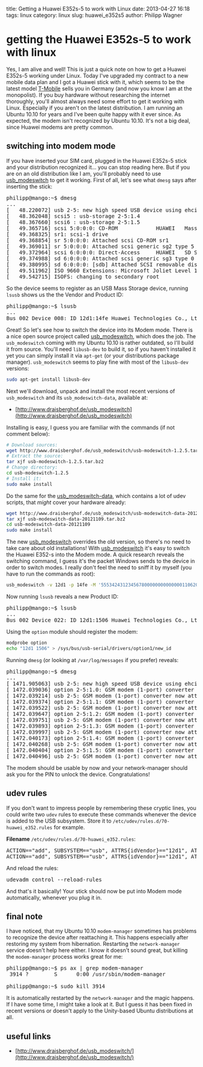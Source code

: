 title: Getting a Huawei E352s-5 to work with Linux
date: 2013-04-27 16:18
tags: linux
category: linux
slug: huawei_e352s5
author: Philipp Wagner

# getting the Huawei E352s-5 to work with linux #

Yes, I am alive and well! This is just a quick note on how to get a Huawei E352s-5 working under Linux. Today I've upgraded my contract to a new mobile data plan and I got a Huawei stick with it, which seems to be the latest model [T-Mobile](http://www.t-mobile.de) sells you in Germany (and now you know I am at the monopolist). If you buy hardware without researching the internet thoroughly, you'll almost always need some effort to get it working with Linux. Especially if you aren't on the latest distribution. I am running an Ubuntu 10.10 for years and I've been quite happy with it ever since. As expected, the modem isn't recognized by Ubuntu 10.10. It's not a big deal, since Huawei modems are pretty common.

## switching into modem mode ##

If you have inserted your SIM card, plugged in the Huawei E352s-5 stick and your distribution recognized it... you can stop reading here. But if you are on an old distribution like I am, you'll probably need to use [usb_modeswitch](http://www.draisberghof.de/usb_modeswitch/) to get it working. First of all, let's see what ``dmesg`` says after inserting the stick:

<pre>
philipp@mango:~$ dmesg
...
[   48.220072] usb 2-5: new high speed USB device using ehci_hcd and address 4
[   48.362048] scsi5 : usb-storage 2-5:1.4
[   48.367660] scsi6 : usb-storage 2-5:1.5
[   49.365716] scsi 5:0:0:0: CD-ROM            HUAWEI   Mass Storage     2.31 PQ: 0 ANSI: 2
[   49.368325] sr1: scsi-1 drive
[   49.368854] sr 5:0:0:0: Attached scsi CD-ROM sr1
[   49.369011] sr 5:0:0:0: Attached scsi generic sg2 type 5
[   49.372964] scsi 6:0:0:0: Direct-Access     HUAWEI   SD Storage       2.31 PQ: 0 ANSI: 2
[   49.374988] sd 6:0:0:0: Attached scsi generic sg3 type 0
[   49.380995] sd 6:0:0:0: [sdb] Attached SCSI removable disk
[   49.511962] ISO 9660 Extensions: Microsoft Joliet Level 1
[   49.542715] ISOFS: changing to secondary root
</pre>

So the device seems to register as an USB Mass Storage device, running ``lsusb`` shows us the the Vendor and Product ID:

<pre>
philipp@mango:~$ lsusb
...
Bus 002 Device 008: ID 12d1:14fe Huawei Technologies Co., Ltd. 
</pre>

Great! So let's see how to switch the device into its Modem mode. There is a nice open source project called [usb_modeswitch](http://www.draisberghof.de/usb_modeswitch), which does the job. The ``usb_modeswitch`` coming with my Ubuntu 10.10 is rather outdated, so I'll build it from source. You'll need ``libusb-dev`` to build it, so if you haven't installed it yet you can simply install it via ``apt-get`` (or your distributions package manager). ``usb_modeswitch`` seems to play fine with most of the ``libusb-dev`` versions:

```sh
sudo apt-get install libusb-dev
```

Next we'll download, unpack and install the most recent versions of ``usb_modeswitch`` and its ``usb_modeswitch-data``, available at:

* [http://www.draisberghof.de/usb_modeswitch](http://www.draisberghof.de/usb_modeswitch)

Installing is easy, I guess you are familiar with the commands (if not comment below):

```sh
# Download sources:
wget http://www.draisberghof.de/usb_modeswitch/usb-modeswitch-1.2.5.tar.bz2
# Extract the source:
tar xjf usb-modeswitch-1.2.5.tar.bz2
# Change directory:
cd usb-modeswitch-1.2.5
# Install it:
sudo make install
```

Do the same for the [usb_modeswitch-data](http://www.draisberghof.de/usb_modeswitch/), which contains a lot of udev scripts, that *might* cover your hardware already:

```sh 
wget http://www.draisberghof.de/usb_modeswitch/usb-modeswitch-data-20121109.tar.bz2
tar xjf usb-modeswitch-data-20121109.tar.bz2
cd usb-modeswitch-data-20121109
sudo make install
```

The new [usb_modeswitch](http://www.draisberghof.de/usb_modeswitch/) overrides the old version, so there's no need to take care about old installations! With [usb_modeswitch](http://www.draisberghof.de/usb_modeswitch/) it's easy to switch the Huawei E352-s into the Modem mode. A quick research reveals the switching command, I guess it's the packet Windows sends to the device in order to switch modes. I really don't feel the need to sniff it by myself (you have to run the commands as root):

```sh
usb_modeswitch -v 12d1 -p 14fe -M '55534243123456780000000000000011062000000100000000000000000000' 
```

Now running ``lsusb`` reveals a new Product ID:

<pre>
philipp@mango:~$ lsusb
...
Bus 002 Device 022: ID 12d1:1506 Huawei Technologies Co., Ltd
</pre>

Using the ``option`` module should register the modem:

```sh
modprobe option
echo "12d1 1506" > /sys/bus/usb-serial/drivers/option1/new_id
```

Running ``dmesg`` (or looking at ``/var/log/messages`` if you prefer) reveals:

<pre>
philipp@mango:~$ dmesg
...
[ 1471.905063] usb 2-5: new high speed USB device using ehci_hcd and address 12
[ 1472.039036] option 2-5:1.0: GSM modem (1-port) converter detected
[ 1472.039214] usb 2-5: GSM modem (1-port) converter now attached to ttyUSB0
[ 1472.039374] option 2-5:1.1: GSM modem (1-port) converter detected
[ 1472.039522] usb 2-5: GSM modem (1-port) converter now attached to ttyUSB1
[ 1472.039647] option 2-5:1.2: GSM modem (1-port) converter detected
[ 1472.039751] usb 2-5: GSM modem (1-port) converter now attached to ttyUSB2
[ 1472.039893] option 2-5:1.3: GSM modem (1-port) converter detected
[ 1472.039997] usb 2-5: GSM modem (1-port) converter now attached to ttyUSB3
[ 1472.040173] option 2-5:1.4: GSM modem (1-port) converter detected
[ 1472.040268] usb 2-5: GSM modem (1-port) converter now attached to ttyUSB4
[ 1472.040404] option 2-5:1.5: GSM modem (1-port) converter detected
[ 1472.040496] usb 2-5: GSM modem (1-port) converter now attached to ttyUSB5
</pre>

The modem should be usable by now and your network-manager should ask you for the PIN to unlock the device. Congratulations!

## udev rules ##

If you don't want to impress people by remembering these cryptic lines, you could write two ``udev`` rules to execute these commands whenever the device is added to the USB subsystem. Store it to ``/etc/udev/rules.d/70-huawei_e352.rules`` for example.

**Filename** ``/etc/udev/rules.d/70-huawei_e352.rules``:

<pre>
ACTION=="add", SUBSYSTEM=="usb", ATTRS{idVendor}=="12d1", ATTRS{idProduct}=="14fe", RUN+="/usr/sbin/usb_modeswitch -v 12d1 -p 14fe -M '55534243123456780000000000000011062000000100000000000000000000'"
ACTION=="add", SUBSYSTEM=="usb", ATTRS{idVendor}=="12d1", ATTRS{idProduct}=="14fe", RUN+="/bin/bash -c 'modprobe option && echo 12d1 1506 > /sys/bus/usb-serial/drivers/option1/new_id'"
</pre>

And reload the rules:

<pre>
udevadm control --reload-rules
</pre>

And that's it basically! Your stick should now be put into Modem mode automatically, whenever you plug it in.

## final note ##

I have noticed, that my Ubuntu 10.10 ``modem-manager`` sometimes has problems to recognize the device after reattaching it. This happens especially after restoring my system from hibernation. Restarting the ``network-manager`` service doesn't help here either. I know it doesn't sound great, but killing the ``modem-manager`` process works great for me:

<pre>
philipp@mango:~$ ps ax | grep modem-manager
 3914 ?        S      0:00 /usr/sbin/modem-manager

philipp@mango:~$ sudo kill 3914
</pre>

It is automatically restarted by the ``network-manager`` and the magic happens. If I have some time, I might take a look at it. But I guess it has been fixed in recent versions or doesn't apply to the Unity-based Ubuntu distributions at all.

## useful links ##

* [http://www.draisberghof.de/usb_modeswitch/](http://www.draisberghof.de/usb_modeswitch/)
